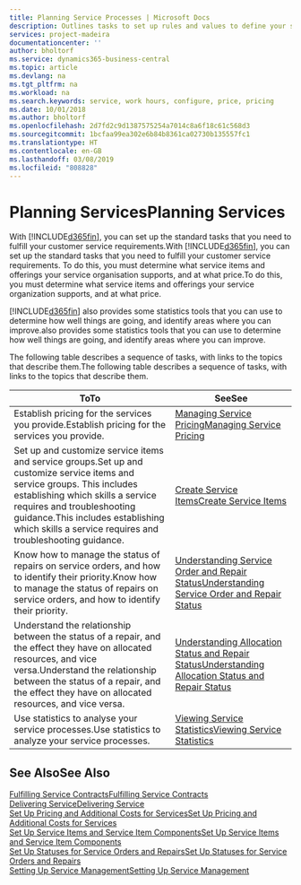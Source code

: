 ```yaml
---
title: Planning Service Processes | Microsoft Docs
description: Outlines tasks to set up rules and values to define your service policies and processes.
services: project-madeira
documentationcenter: ''
author: bholtorf
ms.service: dynamics365-business-central
ms.topic: article
ms.devlang: na
ms.tgt_pltfrm: na
ms.workload: na
ms.search.keywords: service, work hours, configure, price, pricing
ms.date: 10/01/2018
ms.author: bholtorf
ms.openlocfilehash: 2d7fd2c9d1387575254a7014c8a6f18c61c568d3
ms.sourcegitcommit: 1bcfaa99ea302e6b84b8361ca02730b135557fc1
ms.translationtype: HT
ms.contentlocale: en-GB
ms.lasthandoff: 03/08/2019
ms.locfileid: "808828"
---
```

# <a name="planning-services"></a><span data-ttu-id="0dc9c-103">Planning Services</span><span class="sxs-lookup"><span data-stu-id="0dc9c-103">Planning Services</span></span>
<span data-ttu-id="0dc9c-104">With [!INCLUDE[d365fin](includes/d365fin_md.md)], you can set up the standard tasks that you need to fulfill your customer service requirements.</span><span class="sxs-lookup"><span data-stu-id="0dc9c-104">With [!INCLUDE[d365fin](includes/d365fin_md.md)], you can set up the standard tasks that you need to fulfill your customer service requirements.</span></span> <span data-ttu-id="0dc9c-105">To do this, you must determine what service items and offerings your service organisation supports, and at what price.</span><span class="sxs-lookup"><span data-stu-id="0dc9c-105">To do this, you must determine what service items and offerings your service organization supports, and at what price.</span></span>   

[!INCLUDE[d365fin](includes/d365fin_md.md)] <span data-ttu-id="0dc9c-106">also provides some statistics tools that you can use to determine how well things are going, and identify areas where you can improve.</span><span class="sxs-lookup"><span data-stu-id="0dc9c-106">also provides some statistics tools that you can use to determine how well things are going, and identify areas where you can improve.</span></span>
  
<span data-ttu-id="0dc9c-107">The following table describes a sequence of tasks, with links to the topics that describe them.</span><span class="sxs-lookup"><span data-stu-id="0dc9c-107">The following table describes a sequence of tasks, with links to the topics that describe them.</span></span>   
  
|<span data-ttu-id="0dc9c-108">**To**</span><span class="sxs-lookup"><span data-stu-id="0dc9c-108">**To**</span></span>|<span data-ttu-id="0dc9c-109">**See**</span><span class="sxs-lookup"><span data-stu-id="0dc9c-109">**See**</span></span>|  
|------------|-------------|  
|<span data-ttu-id="0dc9c-110">Establish pricing for the services you provide.</span><span class="sxs-lookup"><span data-stu-id="0dc9c-110">Establish pricing for the services you provide.</span></span>|[<span data-ttu-id="0dc9c-111">Managing Service Pricing</span><span class="sxs-lookup"><span data-stu-id="0dc9c-111">Managing Service Pricing</span></span>](service-service-price-management.md)|
|<span data-ttu-id="0dc9c-112">Set up and customize service items and service groups.</span><span class="sxs-lookup"><span data-stu-id="0dc9c-112">Set up and customize service items and service groups.</span></span> <span data-ttu-id="0dc9c-113">This includes establishing which skills a service requires and troubleshooting guidance.</span><span class="sxs-lookup"><span data-stu-id="0dc9c-113">This includes establishing which skills a service requires and troubleshooting guidance.</span></span>| [<span data-ttu-id="0dc9c-114">Create Service Items</span><span class="sxs-lookup"><span data-stu-id="0dc9c-114">Create Service Items</span></span>](service-how-to-create-service-items.md)|  
|<span data-ttu-id="0dc9c-115">Know how to manage the status of repairs on service orders, and how to identify their priority.</span><span class="sxs-lookup"><span data-stu-id="0dc9c-115">Know how to manage the status of repairs on service orders, and how to identify their priority.</span></span>|[<span data-ttu-id="0dc9c-116">Understanding Service Order and Repair Status</span><span class="sxs-lookup"><span data-stu-id="0dc9c-116">Understanding Service Order and Repair Status</span></span>](service-service-order-status-and-repair-status.md)|  
|<span data-ttu-id="0dc9c-117">Understand the relationship between the status of a repair, and the effect they have on allocated resources, and vice versa.</span><span class="sxs-lookup"><span data-stu-id="0dc9c-117">Understand the relationship between the status of a repair, and the effect they have on allocated resources, and vice versa.</span></span>|[<span data-ttu-id="0dc9c-118">Understanding Allocation Status and Repair Status</span><span class="sxs-lookup"><span data-stu-id="0dc9c-118">Understanding Allocation Status and Repair Status</span></span>](service-allocation-status-and-repair-status.md)|  
|<span data-ttu-id="0dc9c-119">Use statistics to analyse your service processes.</span><span class="sxs-lookup"><span data-stu-id="0dc9c-119">Use statistics to analyze your service processes.</span></span> | [<span data-ttu-id="0dc9c-120">Viewing Service Statistics</span><span class="sxs-lookup"><span data-stu-id="0dc9c-120">Viewing Service Statistics</span></span>](service-service-statistics.md) |

## <a name="see-also"></a><span data-ttu-id="0dc9c-121">See Also</span><span class="sxs-lookup"><span data-stu-id="0dc9c-121">See Also</span></span>
[<span data-ttu-id="0dc9c-122">Fulfilling Service Contracts</span><span class="sxs-lookup"><span data-stu-id="0dc9c-122">Fulfilling Service Contracts</span></span>](service-fulfill-service-contracts.md)  
[<span data-ttu-id="0dc9c-123">Delivering Service</span><span class="sxs-lookup"><span data-stu-id="0dc9c-123">Delivering Service</span></span>](service-deliver-service.md)  
[<span data-ttu-id="0dc9c-124">Set Up Pricing and Additional Costs for Services</span><span class="sxs-lookup"><span data-stu-id="0dc9c-124">Set Up Pricing and Additional Costs for Services</span></span>](service-how-setup-service-costs-pricing.md)  
[<span data-ttu-id="0dc9c-125">Set Up Service Items and Service Item Components</span><span class="sxs-lookup"><span data-stu-id="0dc9c-125">Set Up Service Items and Service Item Components</span></span>](service-how-setup-service-items.md)  
[<span data-ttu-id="0dc9c-126">Set Up Statuses for Service Orders and Repairs</span><span class="sxs-lookup"><span data-stu-id="0dc9c-126">Set Up Statuses for Service Orders and Repairs</span></span>](service-order-repair-status.md)  
[<span data-ttu-id="0dc9c-127">Setting Up Service Management</span><span class="sxs-lookup"><span data-stu-id="0dc9c-127">Setting Up Service Management</span></span>](service-setup-service.md)  
